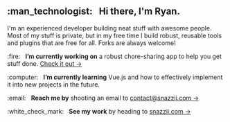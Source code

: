 <h2>:man_technologist: &nbsp; Hi there, I'm Ryan.</h2>
<p>I'm an experienced developer building neat stuff with awesome people.  Most of my stuff is private, but in my free time I build robust, reusable tools and plugins that are free for all.  Forks are always welcome!</p>
<p>:fire: &nbsp; <strong>I’m currently working on</strong> a robust chore-sharing app to help you get stuff done.  <a href="https://www.trychap.com">Check it out &rarr;</a></p>
<p>:computer: &nbsp; <strong>I’m currently learning</strong> Vue.js and how to effectively implement it into new projects in the future.</p>
<p>:email: &nbsp; <strong>Reach me by</strong> shooting an email to <a href="mailto:contact@snazzii.com">contact@snazzii.com &rarr;</a></p>
<p>:white_check_mark: &nbsp; <strong>See my work</strong> by heading to <a href="https://www.snazzii.com/work">snazzii.com &rarr;</a></p>
